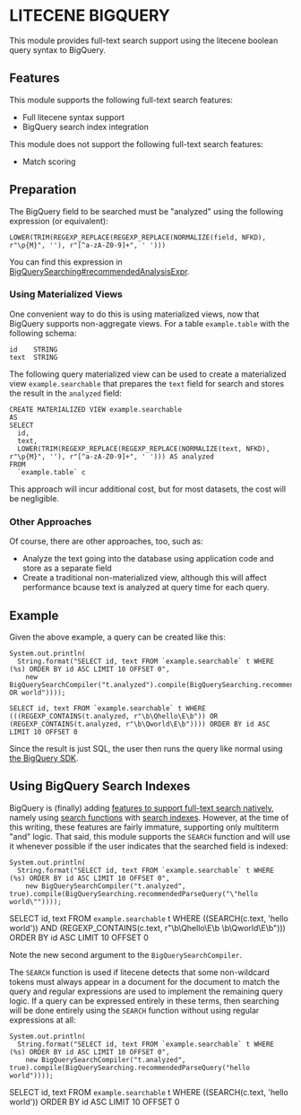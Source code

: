 # LITECENE BIGQUERY

This module provides full-text search support using the litecene boolean query syntax to BigQuery.

## Features

This module supports the following full-text search features:

* Full litecene syntax support
* BigQuery search index integration

This module does not support the following full-text search features:

* Match scoring

## Preparation

The BigQuery field to be searched must be "analyzed" using the following expression (or equivalent):

    LOWER(TRIM(REGEXP_REPLACE(REGEXP_REPLACE(NORMALIZE(field, NFKD), r"\p{M}", ''), r"[^a-zA-Z0-9]+", ' ')))

You can find this expression in [BigQuerySearching#recommendedAnalysisExpr](https://github.com/sigpwned/litecene/blob/main/litecene-bigquery/src/main/java/com/sigpwned/litecene/bigquery/util/BigQuerySearching.java#L60).

### Using Materialized Views

One convenient way to do this is using materialized views, now that BigQuery supports non-aggregate views. For a table `example.table` with the following schema:

    id    STRING
    text  STRING

The following query materialized view can be used to create a materialized view `example.searchable` that prepares the `text` field for search and stores the result in the `analyzed` field:

    CREATE MATERIALIZED VIEW example.searchable
    AS
    SELECT
      id,
      text,
      LOWER(TRIM(REGEXP_REPLACE(REGEXP_REPLACE(NORMALIZE(text, NFKD), r"\p{M}", ''), r"[^a-zA-Z0-9]+", ' '))) AS analyzed
    FROM
      `example.table` c

This approach will incur additional cost, but for most datasets, the cost will be negligible.

### Other Approaches

Of course, there are other approaches, too, such as:

* Analyze the text going into the database using application code and store as a separate field
* Create a traditional non-materialized view, although this will affect performance bcause text is analyzed at query time for each query.

## Example

Given the above example, a query can be created like this:

    System.out.println(
      String.format("SELECT id, text FROM `example.searchable` t WHERE (%s) ORDER BY id ASC LIMIT 10 OFFSET 0",
        new BigQuerySearchCompiler("t.analyzed").compile(BigQuerySearching.recommendedParseQuery("hello OR world"))));

    SELECT id, text FROM `example.searchable` t WHERE (((REGEXP_CONTAINS(t.analyzed, r"\b\Qhello\E\b")) OR (REGEXP_CONTAINS(t.analyzed, r"\b\Qworld\E\b")))) ORDER BY id ASC LIMIT 10 OFFSET 0

Since the result is just SQL, the user then runs the query like normal using [the BigQuery SDK](https://cloud.google.com/bigquery/docs/reference/libraries#client-libraries-install-java).

## Using BigQuery Search Indexes

BigQuery is (finally) adding [features to support full-text search natively](https://cloud.google.com/bigquery/docs/release-notes#1d2af2db), namely using [search functions](https://cloud.google.com/bigquery/docs/reference/standard-sql/search_functions) with [search indexes](https://cloud.google.com/bigquery/docs/search-index). However, at the time of this writing, these features are fairly immature, supporting only multiterm "and" logic. That said, this module supports the `SEARCH` function and will use it whenever possible if the user indicates that the searched field is indexed:

    System.out.println(
      String.format("SELECT id, text FROM `example.searchable` t WHERE (%s) ORDER BY id ASC LIMIT 10 OFFSET 0",
        new BigQuerySearchCompiler("t.analyzed", true).compile(BigQuerySearching.recommendedParseQuery("\"hello world\""))));

   SELECT id, text FROM `example.searchable` t WHERE ((SEARCH(c.text, 'hello world')) AND (REGEXP_CONTAINS(c.text, r"\b\Qhello\E\b \b\Qworld\E\b"))) ORDER BY id ASC LIMIT 10 OFFSET 0

Note the new second argument to the `BigQuerySearchCompiler`.

The `SEARCH` function is used if litecene detects that some non-wildcard tokens must always appear in a document for the document to match the query and regular expressions are used to implement the remaining query logic. If a query can be expressed entirely in these terms, then searching will be done entirely using the `SEARCH` function without using regular expressions at all:

    System.out.println(
      String.format("SELECT id, text FROM `example.searchable` t WHERE (%s) ORDER BY id ASC LIMIT 10 OFFSET 0",
        new BigQuerySearchCompiler("t.analyzed", true).compile(BigQuerySearching.recommendedParseQuery("hello world"))));

   SELECT id, text FROM `example.searchable` t WHERE ((SEARCH(c.text, 'hello world')) ORDER BY id ASC LIMIT 10 OFFSET 0

